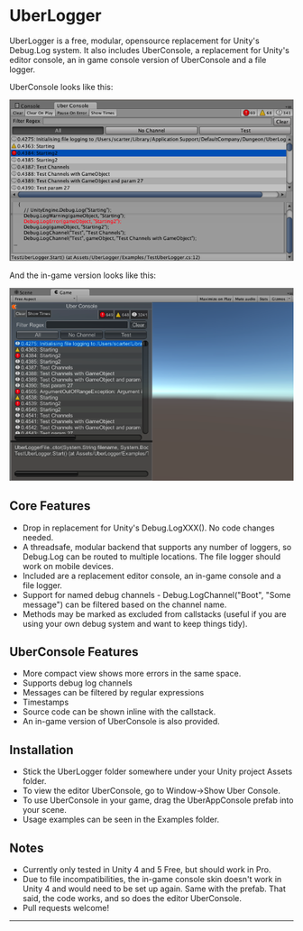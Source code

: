 # UberLogger
UberLogger is a free, modular, opensource replacement for Unity's
Debug.Log system. It also includes UberConsole, a replacement for
Unity's editor console, an in game console version of UberConsole and
a file logger.

UberConsole looks like this:

![](Pics/UberConsoleEditor.png)

And the in-game version looks like this:

![](Pics/UberConsoleGame.png)

## Core Features
* Drop in replacement for Unity's Debug.LogXXX(). No code changes
  needed.
* A threadsafe, modular backend that supports any number of loggers,
  so Debug.Log can be routed to multiple locations. The file logger
  should work on mobile devices.
* Included are a replacement editor console, an in-game console and a
  file logger.
* Support for named debug channels - Debug.LogChannel("Boot", "Some
  message") can be filtered based on the channel name.
* Methods may be marked as excluded from callstacks (useful if you are using
  your own debug system and want to keep things tidy).

## UberConsole Features
* More compact view shows more errors in the same space.
* Supports debug log channels
* Messages can be filtered by regular expressions
* Timestamps
* Source code can be shown inline with the callstack.
* An in-game version of UberConsole is also provided.

## Installation
* Stick the UberLogger folder somewhere under your Unity project
  Assets folder.
* To view the editor UberConsole, go to Window->Show Uber Console.
* To use UberConsole in your game, drag the UberAppConsole prefab into
  your scene.
* Usage examples can be seen in the Examples folder.

## Notes
* Currently only tested in Unity 4 and 5 Free, but should work in Pro.
* Due to file incompatibilities, the in-game console skin doesn't work
  in Unity 4 and would need to be set up again. Same with the
  prefab. That said, the code works, and so does the editor UberConsole.
* Pull requests welcome!

 * * * *

[UberLogger]: https://github.com/bbbscarter/UberLogger
